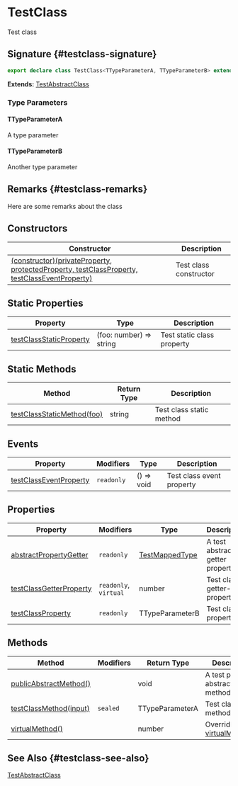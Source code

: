 # TestClass

Test class

## Signature {#testclass-signature}

```typescript
export declare class TestClass<TTypeParameterA, TTypeParameterB> extends TestAbstractClass
```

**Extends:** [TestAbstractClass](docs/simple-suite-test/testabstractclass-class)

### Type Parameters

#### TTypeParameterA

A type parameter

#### TTypeParameterB

Another type parameter

## Remarks {#testclass-remarks}

Here are some remarks about the class

## Constructors

| Constructor | Description |
| --- | --- |
| [(constructor)(privateProperty, protectedProperty, testClassProperty, testClassEventProperty)](docs/simple-suite-test/testclass-_constructor_-constructor) | Test class constructor |

## Static Properties

| Property | Type | Description |
| --- | --- | --- |
| [testClassStaticProperty](docs/simple-suite-test/testclass-testclassstaticproperty-property) | (foo: number) =&gt; string | Test static class property |

## Static Methods

| Method | Return Type | Description |
| --- | --- | --- |
| [testClassStaticMethod(foo)](docs/simple-suite-test/testclass-testclassstaticmethod-method) | string | Test class static method |

## Events

| Property | Modifiers | Type | Description |
| --- | --- | --- | --- |
| [testClassEventProperty](docs/simple-suite-test/testclass-testclasseventproperty-property) | `readonly` | () =&gt; void | Test class event property |

## Properties

| Property | Modifiers | Type | Description |
| --- | --- | --- | --- |
| [abstractPropertyGetter](docs/simple-suite-test/testclass-abstractpropertygetter-property) | `readonly` | [TestMappedType](docs/simple-suite-test/testmappedtype-typealias) | A test abstract getter property. |
| [testClassGetterProperty](docs/simple-suite-test/testclass-testclassgetterproperty-property) | `readonly`, `virtual` | number | Test class getter-only property |
| [testClassProperty](docs/simple-suite-test/testclass-testclassproperty-property) | `readonly` | TTypeParameterB | Test class property |

## Methods

| Method | Modifiers | Return Type | Description |
| --- | --- | --- | --- |
| [publicAbstractMethod()](docs/simple-suite-test/testclass-publicabstractmethod-method) |  | void | A test public abstract method. |
| [testClassMethod(input)](docs/simple-suite-test/testclass-testclassmethod-method) | `sealed` | TTypeParameterA | Test class method |
| [virtualMethod()](docs/simple-suite-test/testclass-virtualmethod-method) |  | number | Overrides [virtualMethod()](docs/simple-suite-test/testabstractclass-virtualmethod-method). |

## See Also {#testclass-see-also}

[TestAbstractClass](docs/simple-suite-test/testabstractclass-class)
